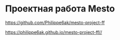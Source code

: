 # Проектная работа Mesto

https://github.com/Philippe6ak/mesto-project-ff

https://philippe6ak.github.io/mesto-project-ff//